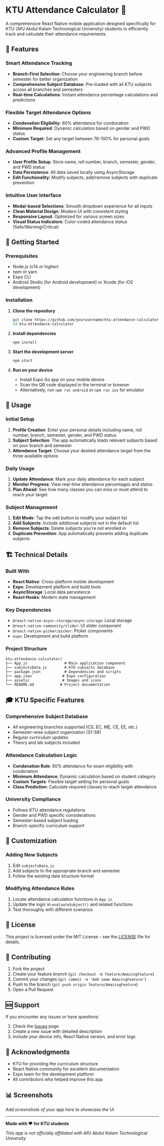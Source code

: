 # KTU Attendance Calculator 📱

A comprehensive React Native mobile application designed specifically for KTU (APJ Abdul Kalam Technological University) students to efficiently track and calculate their attendance requirements.

## 🎯 Features

### Smart Attendance Tracking
- **Branch-First Selection**: Choose your engineering branch before semester for better organization
- **Comprehensive Subject Database**: Pre-loaded with all KTU subjects across all branches and semesters
- **Real-time Calculations**: Instant attendance percentage calculations and predictions

### Flexible Target Attendance Options
- **Condonation Eligibility**: 60% attendance for condonation
- **Minimum Required**: Dynamic calculation based on gender and PWD status
- **Custom Target**: Set any target between 76-100% for personal goals

### Advanced Profile Management
- **User Profile Setup**: Store name, roll number, branch, semester, gender, and PWD status
- **Data Persistence**: All data saved locally using AsyncStorage
- **Edit Functionality**: Modify subjects, add/remove subjects with duplicate prevention

### Intuitive User Interface
- **Modal-based Selections**: Smooth dropdown experience for all inputs
- **Clean Material Design**: Modern UI with consistent styling
- **Responsive Layout**: Optimized for various screen sizes
- **Visual Status Indicators**: Color-coded attendance status (Safe/Warning/Critical)

## 🚀 Getting Started

### Prerequisites
- Node.js (v14 or higher)
- npm or yarn
- Expo CLI
- Android Studio (for Android development) or Xcode (for iOS development)

### Installation

1. **Clone the repository**
   ```bash
   git clone https://github.com/yourusername/ktu-attendance-calculator.git
   cd ktu-attendance-calculator
   ```

2. **Install dependencies**
   ```bash
   npm install
   ```

3. **Start the development server**
   ```bash
   npm start
   ```

4. **Run on your device**
   - Install Expo Go app on your mobile device
   - Scan the QR code displayed in the terminal or browser
   - Alternatively, run `npm run android` or `npm run ios` for emulator

## 📱 Usage

### Initial Setup
1. **Profile Creation**: Enter your personal details including name, roll number, branch, semester, gender, and PWD status
2. **Subject Selection**: The app automatically loads relevant subjects based on your branch and semester
3. **Attendance Target**: Choose your desired attendance target from the three available options

### Daily Usage
1. **Update Attendance**: Mark your daily attendance for each subject
2. **Monitor Progress**: View real-time attendance percentages and status
3. **Plan Ahead**: See how many classes you can miss or must attend to reach your target

### Subject Management
1. **Edit Mode**: Tap the edit button to modify your subject list
2. **Add Subjects**: Include additional subjects not in the default list
3. **Remove Subjects**: Delete subjects you're not enrolled in
4. **Duplicate Prevention**: App automatically prevents adding duplicate subjects

## 🏗️ Technical Details

### Built With
- **React Native**: Cross-platform mobile development
- **Expo**: Development platform and build tools
- **AsyncStorage**: Local data persistence
- **React Hooks**: Modern state management

### Key Dependencies
- `@react-native-async-storage/async-storage`: Local storage
- `@react-native-community/slider`: UI slider component
- `@react-native-picker/picker`: Picker components
- `expo`: Development and build platform

### Project Structure
```
ktu-attendance-calculator/
├── App.js                 # Main application component
├── subjectsData.js        # KTU subjects database
├── package.json           # Dependencies and scripts
├── app.json              # Expo configuration
├── assets/               # Images and icons
└── README.md            # Project documentation
```

## 🎓 KTU Specific Features

### Comprehensive Subject Database
- All engineering branches supported (CS, EC, ME, CE, EE, etc.)
- Semester-wise subject organization (S1-S8)
- Regular curriculum updates
- Theory and lab subjects included

### Attendance Calculation Logic
- **Condonation Rule**: 60% attendance for exam eligibility with condonation
- **Minimum Attendance**: Dynamic calculation based on student category
- **Custom Targets**: Flexible target setting for personal goals
- **Class Prediction**: Calculate required classes to reach target attendance

### University Compliance
- Follows KTU attendance regulations
- Gender and PWD specific considerations
- Semester-based subject loading
- Branch-specific curriculum support

## 🔧 Customization

### Adding New Subjects
1. Edit `subjectsData.js`
2. Add subjects to the appropriate branch and semester
3. Follow the existing data structure format

### Modifying Attendance Rules
1. Locate attendance calculation functions in `App.js`
2. Update the logic in `evaluateSubject()` and related functions
3. Test thoroughly with different scenarios

## 📄 License

This project is licensed under the MIT License - see the [LICENSE](LICENSE) file for details.

## 🤝 Contributing

1. Fork the project
2. Create your feature branch (`git checkout -b feature/AmazingFeature`)
3. Commit your changes (`git commit -m 'Add some AmazingFeature'`)
4. Push to the branch (`git push origin feature/AmazingFeature`)
5. Open a Pull Request

## 🆘 Support

If you encounter any issues or have questions:

1. Check the [Issues](https://github.com/yourusername/ktu-attendance-calculator/issues) page
2. Create a new issue with detailed description
3. Include your device info, React Native version, and error logs

## 🙏 Acknowledgments

- KTU for providing the curriculum structure
- React Native community for excellent documentation
- Expo team for the development platform
- All contributors who helped improve this app

## 📊 Screenshots

*Add screenshots of your app here to showcase the UI*

---

**Made with ❤️ for KTU students**

*This app is not officially affiliated with APJ Abdul Kalam Technological University*
